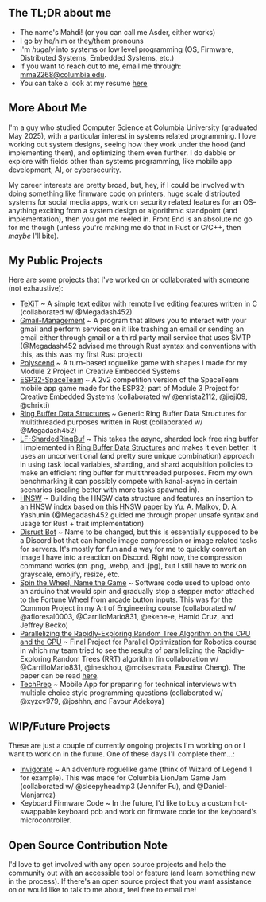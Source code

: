 <!--
**asder8215/asder8215** is a ✨ _special_ ✨ repository because its `README.md` (this file) appears on your GitHub profile.

Here are some ideas to get you started:

- 🔭 I’m currently working on ...
- 🌱 I’m currently learning ...
- 👯 I’m looking to collaborate on ...
- 🤔 I’m looking for help with ...
- 💬 Ask me about ...
- 📫 How to reach me: ...
- 😄 Pronouns: ...
- ⚡ Fun fact: ...
-->

## The TL;DR about me
- The name's Mahdi! (or you can call me Asder, either works)
- I go by he/him or they/them pronouns
- I'm *hugely* into systems or low level programming (OS, Firmware, Distributed Systems, Embedded Systems, etc.)
- If you want to reach out to me, email me through: mma2268@columbia.edu.
- You can take a look at my resume [here](https://github.com/asder8215/asder8215/blob/master/Mahdi%20Ali-Raihan's%20Resume.pdf)

## More About Me
I'm a guy who studied Computer Science at Columbia University (graduated May 2025), with a particular interest in systems related programming. I love working out system designs, seeing how they work under the hood (and implementing them), and optimizing them even further. I do dabble or explore with fields other than systems programming, like mobile app development, AI, or cybersecurity. 

My career interests are pretty broad, but, hey, if I could be involved with doing something like firmware code on printers, huge scale distributed systems for social media apps, work on security related features for an OS– anything exciting from a system design or algorithmic standpoint (and implementation), then you got me reeled in. Front End is an absolute no go for me though (unless you're making me do that in Rust or C/C++, then *maybe* I'll bite).

## My Public Projects
Here are some projects that I've worked on or collaborated with someone (not exhaustive):
- [TeXiT](https://github.com/asder8215/TeXiT) ~ A simple text editor with remote live editing features written in C (collaborated w/ @Megadash452)
- [Gmail-Management](https://github.com/asder8215/gmail-management) ~ A program that allows you to interact with your gmail and perform services on it like trashing an email or sending an email either through gmail or a third party mail service that uses SMTP (@Megadash452 advised me through Rust syntax and conventions with this, as this was my first Rust project)
- [Polyscend](https://github.com/asder8215/Polyscend) ~ A turn-based roguelike game with shapes I made for my Module 2 Project in Creative Embedded Systems
- [ESP32-SpaceTeam](https://github.com/asder8215/ESP32-SpaceTeam) ~ A 2v2 competition version of the SpaceTeam mobile app game made for the ESP32; part of Module 3 Project for Creative Embedded Systems (collaborated w/ @enrista2112, @jieji09, @chrixti)
- [Ring Buffer Data Structures](https://github.com/asder8215/Generic-Ring-Buffer-Data-Structures) ~ Generic Ring Buffer Data Structures for multithreaded purposes written in Rust (collaborated w/ @Megadash452)
- [LF-ShardedRingBuf](https://github.com/asder8215/lf-shardedringbuf) ~ This takes the async, sharded lock free ring buffer I implemented in [Ring Buffer Data Structures](https://github.com/asder8215/Generic-Ring-Buffer-Data-Structures) and makes it even better. It uses an unconventional (and pretty sure unique combination) approach in using task local variables, sharding, and shard acquisition policies to make an efficient ring buffer for multithreaded purposes. From my own benchmarking it can possibly compete with kanal-async in certain scenarios (scaling better with more tasks spawned in).
- [HNSW](https://github.com/asder8215/HNSW) ~ Building the HNSW data structure and features an insertion to an HNSW index based on this [HNSW paper](https://arxiv.org/pdf/1603.09320) by Yu. A. Malkov, D. A. Yashunin (@Megadash452 guided me through proper unsafe syntax and usage for Rust + trait implementation)
- [Disrust Bot](https://github.com/asder8215/Disrust-Bot) ~ Name to be changed, but this is essentially supposed to be a Discord bot that can handle image compression or image related tasks for servers. It's mostly for fun and a way for me to quickly convert an image I have into a reaction on Discord. Right now, the compression command works (on .png, .webp, and .jpg), but I still have to work on grayscale, emojify, resize, etc.
- [Spin the Wheel, Name the Game](https://github.com/asder8215/Arduino-Fortune-Wheel-Game) ~ Software code used to upload onto an arduino that would spin and gradually stop a stepper motor attached to the Fortune Wheel from arcade button inputs. This was for the Common Project in my Art of Engineering course (collaborated w/ @afloresal0003, @CarrilloMario831, @ekene-e, Hamid Cruz, and Jeffrey Becko)
- [Parallelizing the Rapidly-Exploring Random Tree Algorithm on the CPU and the GPU](https://github.com/asder8215/POfR-Final-Project) ~ Final Project for Parallel Optimization for Robotics course in which my team tried to see the results of parallelizing the Rapidly-Exploring Random Trees (RRT) algorithm (in collaboration w/ @CarrilloMario831, @ineskhou, @moisesmata, Faustina Cheng). The paper can be read [here](https://github.com/asder8215/asder8215/blob/master/Robotics_Paper.pdf).
- [TechPrep](https://github.com/asder8215/TechPrep) ~ Mobile App for preparing for technical interviews with multiple choice style programming questions (collaborated w/ @xyzcv979, @joshhn, and Favour Adekoya)

## WIP/Future Projects
These are just a couple of currently ongoing projects I'm working on or I want to work on in the future. One of these days I'll complete them...:
- [Invigorate](https://github.com/asder8215/Invigorate) ~ An adventure roguelike game (think of Wizard of Legend 1 for example). This was made for Columbia LionJam Game Jam (collaborated w/ @sleepyheadmp3 (Jennifer Fu), and @Daniel-Manjarrez)
- Keyboard Firmware Code ~ In the future, I'd like to buy a custom hot-swappable keyboard pcb and work on firmware code for the keyboard's microcontroller.

## Open Source Contribution Note
I'd love to get involved with any open source projects and help the community out with an accessible tool or feature (and learn something new in the process). If there's an open source project that you want assistance on or would like to talk to me about, feel free to email me!
